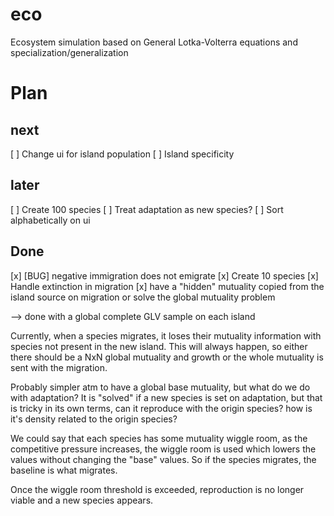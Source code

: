 # eco

Ecosystem simulation based on General Lotka-Volterra equations and specialization/generalization

# Plan

## next

[ ] Change ui for island population
[ ] Island specificity

## later

[ ] Create 100 species
[ ] Treat adaptation as new species?
[ ] Sort alphabetically on ui

## Done

[x] [BUG] negative immigration does not emigrate
[x] Create 10 species
[x] Handle extinction in migration
[x] have a "hidden" mutuality copied from the island source on migration or solve the global mutuality problem

--> done with a global complete GLV sample on each island

Currently, when a species migrates, it loses their mutuality information with species not present in the new island.
This will always happen, so either there should be a NxN global mutuality and growth or the whole mutuality is sent
with the migration.

Probably simpler atm to have a global base mutuality, but what do we do with adaptation? It is "solved" if a new
species is set on adaptation, but that is tricky in its own terms, can it reproduce with the origin species? how is
it's density related to the origin species?

We could say that each species has some mutuality wiggle room, as the competitive pressure increases,
the wiggle room is used which lowers the values without changing the "base" values. So if the species migrates,
the baseline is what migrates.

Once the wiggle room threshold is exceeded, reproduction is no longer viable and a new species appears.
